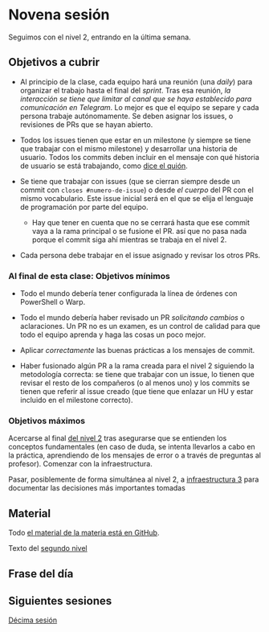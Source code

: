 # Novena sesión

Seguimos con el nivel 2, entrando en la última semana.

## Objetivos a cubrir

* Al principio de la clase, cada equipo hará una reunión (una *daily*) para
  organizar el trabajo hasta el final del *sprint*. Tras esa reunión, *la
  interacción se tiene que limitar al canal que se haya establecido para
  comunicación en Telegram*. Lo mejor es que el equipo se separe y cada persona
  trabaje autónomamente. Se deben asignar los issues, o revisiones de PRs que se
  hayan abierto.

* Todos los issues tienen que estar en un milestone (y siempre se tiene que
  trabajar con el mismo milestone) y desarrollar una historia de usuario. Todos
  los commits deben incluir en el mensaje con qué historia de usuario se está
  trabajando, como [dice el quión](http://jj.github.io/MPDA-IS/doc/2.Modelo).

* Se tiene que trabajar con issues (que se cierran siempre desde un commit con
  `closes #numero-de-issue`) o desde *el cuerpo* del PR con el mismo
  vocabulario. Este issue inicial será en el que se elija el lenguaje de
  programación por parte del equipo.
  * Hay que tener en cuenta que no se cerrará hasta que ese commit vaya a la
    rama principal o se fusione el PR. así que no pasa nada porque el commit
    siga ahí mientras se trabaja en el nivel 2.

* Cada persona debe trabajar en el issue asignado y revisar los otros PRs.

### Al final de esta clase: Objetivos mínimos

* Todo el mundo debería tener configurada la línea de órdenes con PowerShell o Warp.

* Todo el mundo debería haber revisado un PR *solicitando cambios* o
  aclaraciones. Un PR no es un examen, es un control de calidad para que todo el
  equipo aprenda y haga las cosas un poco mejor.

* Aplicar *correctamente* las buenas prácticas a los mensajes de commit.

* Haber fusionado algún PR a la rama creada para el nivel 2 siguiendo la
metodología correcta: se tiene que trabajar con un issue, lo tienen que revisar
el resto de los compañeros (o al menos uno) y los commits se tienen que referir
al issue creado (que tiene que enlazar un HU y estar incluido en el milestone
correcto).

### Objetivos máximos

Acercarse al final [del nivel
2](https://jj.github.io/MPDA-IS/doc/2.Modelo.html) tras asegurarse que se
entienden los conceptos fundamentales (en caso de duda, se intenta llevarlos a
cabo en la práctica, aprendiendo de los mensajes de error o a través de
preguntas al profesor). Comenzar con la infraestructura.

Pasar, posiblemente de forma simultánea al nivel 2, a [infraestructura
3](https://jj.github.io/MPDA-IS/doc/infraestructura/2.ADD.html) para documentar
las decisiones más importantes tomadas

## Material

Todo [el material de la materia está en GitHub](http://jj.github.io/MPDA-IS).

Texto del [segundo nivel](http://jj.github.io/MPDA-IS/doc/2.Modelo)

## Frase del día

## Siguientes sesiones

[Décima sesión](10.md)
